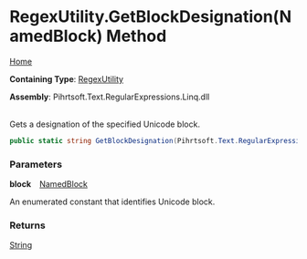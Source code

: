 # RegexUtility\.GetBlockDesignation\(NamedBlock\) Method

[Home](../../../../../../README.md)

**Containing Type**: [RegexUtility](../README.md)

**Assembly**: Pihrtsoft\.Text\.RegularExpressions\.Linq\.dll

\
Gets a designation of the specified Unicode block\.

```csharp
public static string GetBlockDesignation(Pihrtsoft.Text.RegularExpressions.Linq.NamedBlock block)
```

### Parameters

**block** &ensp; [NamedBlock](../../NamedBlock/README.md)

An enumerated constant that identifies Unicode block\.

### Returns

[String](https://docs.microsoft.com/en-us/dotnet/api/system.string)

